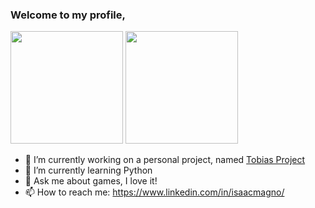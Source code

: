### Welcome to my profile,

<div>
  <img height="180em" src="https://github-readme-stats.vercel.app/api/top-langs/?username=IsaacMagno&layout=compact&langs_count=10&theme=github_dark"/>
  <img height="180em" src="https://github-readme-stats.vercel.app/api?username=IsaacMagno&show_icons=true&theme=github_dark&include_all_commits=true&count_private=true" />
</div>
  
- 🔭 I’m currently working on a personal project, named <a href="https://github.com/IsaacMagno/TobiasProject">Tobias Project</a>
- 🌱 I’m currently learning Python
- 💬 Ask me about games, I love it!
- 📫 How to reach me: https://www.linkedin.com/in/isaacmagno/
<a href="https://github.com/IsaacMagno">
